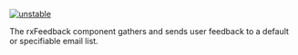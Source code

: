 [![unstable](http://badges.github.io/stability-badges/dist/unstable.svg)](http://github.com/badges/stability-badges)

The rxFeedback component gathers and sends user feedback to a default or specifiable email list.
